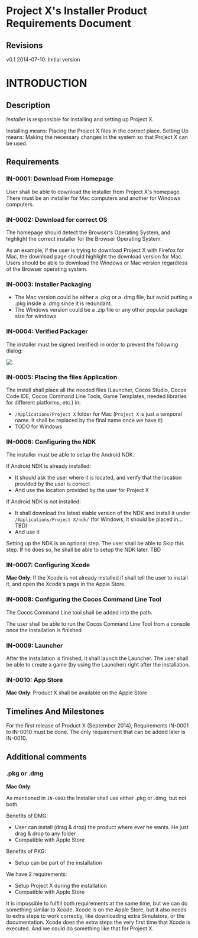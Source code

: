 # Project X's Installer Product Requirements Document

## Revisions

v0.1 2014-07-10: Initial version

# INTRODUCTION

## Description

_Installer_ is responsible for installing and setting up Project X.

Installing means: Placing the Project X files in the _correct_ place.
Setting Up means: Making the necessary changes in the system so that Project X can be used.

## Requirements

### IN-0001: Download From Homepage

User shall be able to download the installer from Project X's homepage.
There must be an installer for Mac computers and another for Windows computers.

### IN-0002: Download for correct OS

The homepage should detect the Browser's Operating System, and highlight the correct installer for the Browser Operating System.

As an example, if the user is trying to download Project X with Firefox for Mac, the download page should highlight the download version for Mac.
Users should be able to download the Windows or Mac version regardless of the Browser operating system.

### IN-0003: Installer Packaging

* The Mac version could be either a .pkg or a .dmg file, but avoid putting a .pkg inside a .dmg since it is redundant.
* The Windows version could be a .zip file or any other popular package size for windows


### IN-0004: Verified Packager

The installer must be signed (verified) in order to prevent the following dialog:

![](./installer-verified.png)


### IN-0005: Placing the files Application

The install shall place all the needed files (Launcher, Cocos Studio, Cocos Code IDE, Cocos Command Line Tools, Game Templates, needed libraries for different platforms, etc.) in:

* `/Applications/Project X` folder for Mac  (`Project X` is just a temporal name. It shall be replaced by the final name once we have it)
* TODO for Windows


### IN-0006: Configuring the NDK

The installer must be able to setup the Android NDK.

If Android NDK is already installed:

* It should ask the user where it is located, and verify that the location provided by the user is correct
* And use the location provided by the user for Project X

If Android NDK is not installed:

* It shall download the latest stable version of the NDK and install it under `/Applications/Project X/ndk/` (for Windows, it should be placed in... TBD)
* And use it

Setting up the NDK is an optional step. The user shall be able to Skip this step. If he does so, he shall be able to setup the NDK later. TBD


### IN-0007: Configuring Xcode

__Mac Only__: If the Xcode is not already installed if shall tell the user to install it, and open the Xcode's page in the Apple Store.


### IN-0008: Configuring the Cocos Command Line Tool

The Cocos Command Line tool shall be added into the path.

The user shall be able to run the Cocos Command Line Tool from a console once the installation is finished


### IN-0009: Launcher

After the installation is finished, it shall launch the Launcher. The user shall be able to create a game (by using the Launcher) right after the installation.



### IN-0010: App Store

__Mac Only__: Product X shall be available on the Apple Store


## Timelines And Milestones

For the first release of Product X (September 2014), Requirements IN-0001 to IN-0010 must be done. The only requirement that can be added later is IN-0010.


## Additional comments

### .pkg or .dmg

__Mac Only__:

As mentioned in `IN-0003` the Installer shall use either .pkg or .dmg, but not both.

Benefits of DMG:

* User can install (drag & drop) the product where ever he wants. He just drag & drop to any folder
* Compatible with Apple Store


Benefits of PKG:

* Setup can be part of the installation


We have 2 requirements:

* Setup Project X during the installation
* Compatible with Apple Store

It is impossible to fulfill both requirements at the same time, but we can do something similar to Xcode.
Xcode is on the Apple Store, but it also needs to extra steps to work correctly, like downloading extra Simulators, or the documentation. Xcode does the extra steps the very first time that Xcode is executed. And we could do something like that for Project X.

